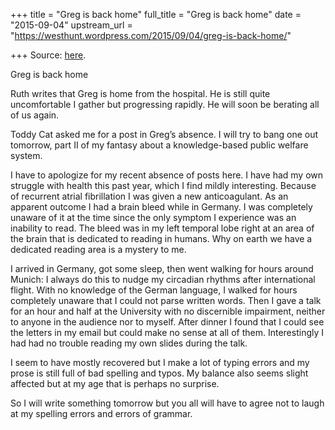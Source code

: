 +++
title = "Greg is back home"
full_title = "Greg is back home"
date = "2015-09-04"
upstream_url = "https://westhunt.wordpress.com/2015/09/04/greg-is-back-home/"

+++
Source: [here](https://westhunt.wordpress.com/2015/09/04/greg-is-back-home/).

Greg is back home

Ruth writes that Greg is home from the hospital. He is still quite
uncomfortable I gather but progressing rapidly. He will soon be berating
all of us again.

Toddy Cat asked me for a post in Greg’s absence. I will try to bang one
out tomorrow, part II of my fantasy about a knowledge-based public
welfare system.

I have to apologize for my recent absence of posts here. I have had my
own struggle with health this past year, which I find mildly
interesting. Because of recurrent atrial fibrillation I was given a new
anticoagulant. As an apparent outcome I had a brain bleed while in
Germany. I was completely unaware of it at the time since the only
symptom I experience was an inability to read. The bleed was in my left
temporal lobe right at an area of the brain that is dedicated to reading
in humans. Why on earth we have a dedicated reading area is a mystery to
me.

I arrived in Germany, got some sleep, then went walking for hours around
Munich: I always do this to nudge my circadian rhythms after
international flight. With no knowledge of the German language, I walked
for hours completely unaware that I could not parse written words. Then
I gave a talk for an hour and half at the University with no discernible
impairment, neither to anyone in the audience nor to myself. After
dinner I found that I could see the letters in my email but could make
no sense at all of them. Interestingly I had had no trouble reading my
own slides during the talk.

I seem to have mostly recovered but I make a lot of typing errors and my
prose is still full of bad spelling and typos. My balance also seems
slight affected but at my age that is perhaps no surprise.

So I will write something tomorrow but you all will have to agree not to
laugh at my spelling errors and errors of grammar.

